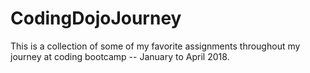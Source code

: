 # CodingDojoJourney
This is a collection of some of my favorite assignments throughout my journey at coding bootcamp -- January to April 2018.
